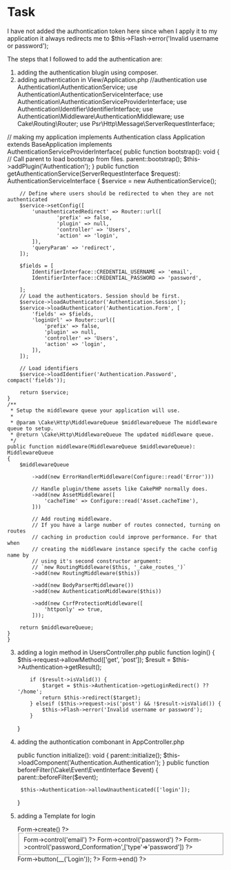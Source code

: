 # Task
I have not added the authontication token here since when I apply it to my application it always redirects me to 
 $this->Flash->error('Invalid username or password');
 
 
The steps that I followed to add the authentication are:
 1) adding the authentication blugin using composer.
 2) adding authentication in View/Application.php
   //authentication
  use Authentication\AuthenticationService;
  use Authentication\AuthenticationServiceInterface;
  use Authentication\AuthenticationServiceProviderInterface;
  use Authentication\Identifier\IdentifierInterface;
  use Authentication\Middleware\AuthenticationMiddleware;
  use Cake\Routing\Router;
  use Psr\Http\Message\ServerRequestInterface;

// making my application implements Authentication
 class Application extends BaseApplication implements AuthenticationServiceProviderInterface{
   public function bootstrap(): void
    {
        // Call parent to load bootstrap from files.
        parent::bootstrap();
        $this->addPlugin('Authentication');
    }
    public function getAuthenticationService(ServerRequestInterface $request): AuthenticationServiceInterface
    {
        $service = new AuthenticationService();
    
        // Define where users should be redirected to when they are not authenticated
        $service->setConfig([
            'unauthenticatedRedirect' => Router::url([
                    'prefix' => false,
                    'plugin' => null,
                    'controller' => 'Users',
                    'action' => 'login',
            ]),
            'queryParam' => 'redirect',
        ]);
    
        $fields = [
            IdentifierInterface::CREDENTIAL_USERNAME => 'email',
            IdentifierInterface::CREDENTIAL_PASSWORD => 'password',

        ];
        // Load the authenticators. Session should be first.
        $service->loadAuthenticator('Authentication.Session');
        $service->loadAuthenticator('Authentication.Form', [
            'fields' => $fields,
            'loginUrl' => Router::url([
                'prefix' => false,
                'plugin' => null,
                'controller' => 'Users',
                'action' => 'login',
            ]),
        ]);
    
        // Load identifiers
        $service->loadIdentifier('Authentication.Password', compact('fields'));
    
        return $service;
    }
    /**
     * Setup the middleware queue your application will use.
     *
     * @param \Cake\Http\MiddlewareQueue $middlewareQueue The middleware queue to setup.
     * @return \Cake\Http\MiddlewareQueue The updated middleware queue.
     */
    public function middleware(MiddlewareQueue $middlewareQueue): MiddlewareQueue
    {
        $middlewareQueue
    
            ->add(new ErrorHandlerMiddleware(Configure::read('Error')))

            // Handle plugin/theme assets like CakePHP normally does.
            ->add(new AssetMiddleware([
                'cacheTime' => Configure::read('Asset.cacheTime'),
            ]))

            // Add routing middleware.
            // If you have a large number of routes connected, turning on routes
            // caching in production could improve performance. For that when
            // creating the middleware instance specify the cache config name by
            // using it's second constructor argument:
            // `new RoutingMiddleware($this, '_cake_routes_')`
            ->add(new RoutingMiddleware($this))

            ->add(new BodyParserMiddleware())
            ->add(new AuthenticationMiddleware($this))
            
            ->add(new CsrfProtectionMiddleware([
                'httponly' => true,
            ]));

        return $middlewareQueue;
    }
    }
    
 3) adding a login method in UsersController.php
     public function login()
    {
        $this->request->allowMethod(['get', 'post']);
    $result = $this->Authentication->getResult();
       
            if ($result->isValid()) {
                $target = $this->Authentication->getLoginRedirect() ?? '/home';
                return $this->redirect($target);
            } elseif ($this->request->is('post') && !$result->isValid()) {
                $this->Flash->error('Invalid username or password');
            }
                   
    }
    
4) adding the authontication combonant in AppController.php
 
   public function initialize(): void
    {
        parent::initialize();
        $this->loadComponent('Authentication.Authentication');
    }
     public function beforeFilter(\Cake\Event\EventInterface $event)
    {
        parent::beforeFilter($event);

        $this->Authentication->allowUnauthenticated(['login']);
    }
    
5) adding a Template for login
    
    <div class="users form content">
    <?= $this->Form->create() ?>
    <fieldset>
        <legend><?= __('Please enter your email and password') ?></legend>
        <?= $this->Form->control('email') ?>
        <?= $this->Form->control('password') ?>
        <?= $this->Form->control('password_Conformation',['type'=>'password']) ?>
    </fieldset>
    <?= $this->Form->button(__('Login')); ?>
    <?= $this->Form->end() ?>
</div>
